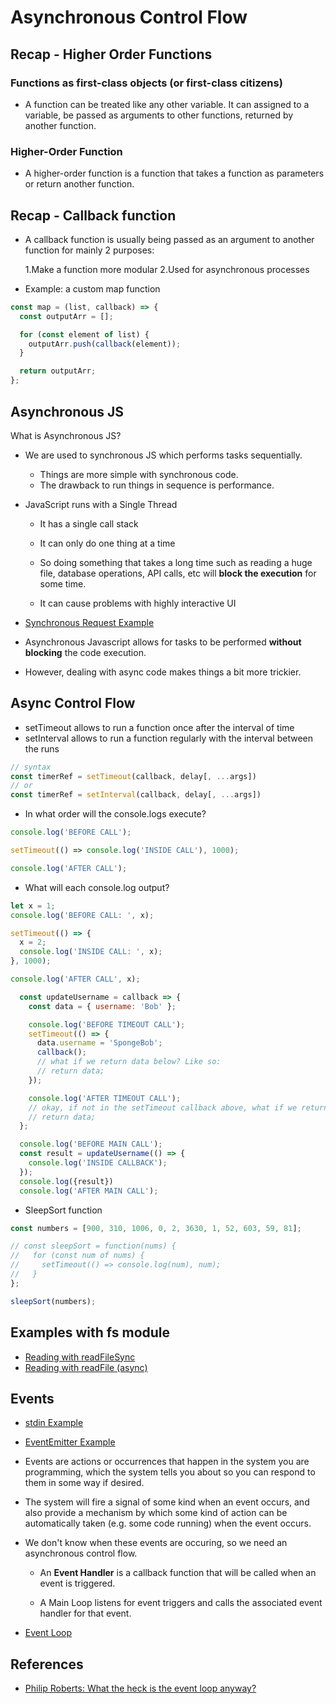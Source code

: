 # Asynchronous Control Flow

## Recap - Higher Order Functions

### Functions as first-class objects (or first-class citizens)

- A function can be treated like any other variable. It can assigned to a variable, be passed as arguments to other functions, returned by another function.

### Higher-Order Function

- A higher-order function is a function that takes a function as parameters or return another function.

## Recap - Callback function

- A callback function is usually being passed as an argument to another function for mainly 2 purposes:

  1.Make a function more modular
  2.Used for asynchronous processes

- Example: a custom map function

```js
const map = (list, callback) => {
  const outputArr = [];

  for (const element of list) {
    outputArr.push(callback(element));
  }

  return outputArr;
};
```

## Asynchronous JS

What is Asynchronous JS?

- We are used to synchronous JS which performs tasks sequentially.

  - Things are more simple with synchronous code.
  - The drawback to run things in sequence is performance.

- JavaScript runs with a Single Thread

  - It has a single call stack
  - It can only do one thing at a time

  - So doing something that takes a long time such as reading a huge file, database operations, API calls, etc will **block the execution** for some time.
  - It can cause problems with highly interactive UI

- [Synchronous Request Example](./sync_request.js)

- Asynchronous Javascript allows for tasks to be performed **without blocking** the code execution.

- However, dealing with async code makes things a bit more trickier.

## Async Control Flow

- setTimeout allows to run a function once after the interval of time
- setInterval allows to run a function regularly with the interval between the runs

```js
// syntax
const timerRef = setTimeout(callback, delay[, ...args])
// or
const timerRef = setInterval(callback, delay[, ...args])
```

- In what order will the console.logs execute?

```js
console.log('BEFORE CALL');

setTimeout(() => console.log('INSIDE CALL'), 1000);

console.log('AFTER CALL');
```

- What will each console.log output?

```js
let x = 1;
console.log('BEFORE CALL: ', x);

setTimeout(() => {
  x = 2;
  console.log('INSIDE CALL: ', x);
}, 1000);

console.log('AFTER CALL', x);
```

```js
  const updateUsername = callback => {
    const data = { username: 'Bob' };

    console.log('BEFORE TIMEOUT CALL');
    setTimeout(() => {
      data.username = 'SpongeBob';
      callback();
      // what if we return data below? Like so:
      // return data;
    });

    console.log('AFTER TIMEOUT CALL');
    // okay, if not in the setTimeout callback above, what if we return data here? So that result below is set to the data. Like so:
    // return data;
  };

  console.log('BEFORE MAIN CALL');
  const result = updateUsername(() => {
    console.log('INSIDE CALLBACK');
  });
  console.log({result})
  console.log('AFTER MAIN CALL');
```

- SleepSort function

```js
const numbers = [900, 310, 1006, 0, 2, 3630, 1, 52, 603, 59, 81];

// const sleepSort = function(nums) {
//   for (const num of nums) {
//     setTimeout(() => console.log(num), num);
//   }
};

sleepSort(numbers);
```

## Examples with fs module

- [Reading with readFileSync](./read_file_sync.js)
- [Reading with readFile (async)](./read_file_async.js)

## Events

- [stdin Example](./std.js)
- [EventEmitter Example](./events.js)


- Events are actions or occurrences that happen in the system you are programming, which the system tells you about so you can respond to them in some way if desired.

- The system will fire a signal of some kind when an event occurs, and also provide a mechanism by which some kind of action can be automatically taken (e.g. some code running) when the event occurs.

- We don't know when these events are occuring, so we need an asynchronous control flow.

  - An **Event Handler** is a callback function that will be called when an event is triggered.

  - A Main Loop listens for event triggers and calls the associated event handler for that event.

- [Event Loop](http://latentflip.com/loupe/)

## References

- [Philip Roberts: What the heck is the event loop anyway?](https://2014.jsconf.eu/speakers/philiphttps://2014.jsconf.eu/speakers/philip-roberts-what-the-heck-is-the-event-loop-anyway.html-roberts-what-the-heck-is-the-event-loop-anyway.html)
